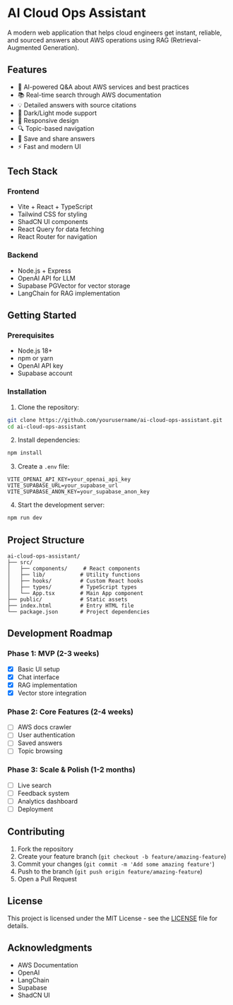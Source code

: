 # AI Cloud Ops Assistant

A modern web application that helps cloud engineers get instant, reliable, and sourced answers about AWS operations using RAG (Retrieval-Augmented Generation).

## Features

- 🤖 AI-powered Q&A about AWS services and best practices
- 📚 Real-time search through AWS documentation
- 💡 Detailed answers with source citations
- 🌙 Dark/Light mode support
- 📱 Responsive design
- 🔍 Topic-based navigation
- 💾 Save and share answers
- ⚡ Fast and modern UI

## Tech Stack

### Frontend
- Vite + React + TypeScript
- Tailwind CSS for styling
- ShadCN UI components
- React Query for data fetching
- React Router for navigation

### Backend
- Node.js + Express
- OpenAI API for LLM
- Supabase PGVector for vector storage
- LangChain for RAG implementation

## Getting Started

### Prerequisites
- Node.js 18+
- npm or yarn
- OpenAI API key
- Supabase account

### Installation

1. Clone the repository:
```bash
git clone https://github.com/yourusername/ai-cloud-ops-assistant.git
cd ai-cloud-ops-assistant
```

2. Install dependencies:
```bash
npm install
```

3. Create a `.env` file:
```env
VITE_OPENAI_API_KEY=your_openai_api_key
VITE_SUPABASE_URL=your_supabase_url
VITE_SUPABASE_ANON_KEY=your_supabase_anon_key
```

4. Start the development server:
```bash
npm run dev
```

## Project Structure

```
ai-cloud-ops-assistant/
├── src/
│   ├── components/     # React components
│   ├── lib/           # Utility functions
│   ├── hooks/         # Custom React hooks
│   ├── types/         # TypeScript types
│   └── App.tsx        # Main App component
├── public/            # Static assets
├── index.html         # Entry HTML file
└── package.json       # Project dependencies
```

## Development Roadmap

### Phase 1: MVP (2-3 weeks)
- [x] Basic UI setup
- [x] Chat interface
- [x] RAG implementation
- [x] Vector store integration

### Phase 2: Core Features (2-4 weeks)
- [ ] AWS docs crawler
- [ ] User authentication
- [ ] Saved answers
- [ ] Topic browsing

### Phase 3: Scale & Polish (1-2 months)
- [ ] Live search
- [ ] Feedback system
- [ ] Analytics dashboard
- [ ] Deployment

## Contributing

1. Fork the repository
2. Create your feature branch (`git checkout -b feature/amazing-feature`)
3. Commit your changes (`git commit -m 'Add some amazing feature'`)
4. Push to the branch (`git push origin feature/amazing-feature`)
5. Open a Pull Request

## License

This project is licensed under the MIT License - see the [LICENSE](LICENSE) file for details.

## Acknowledgments

- AWS Documentation
- OpenAI
- LangChain
- Supabase
- ShadCN UI
